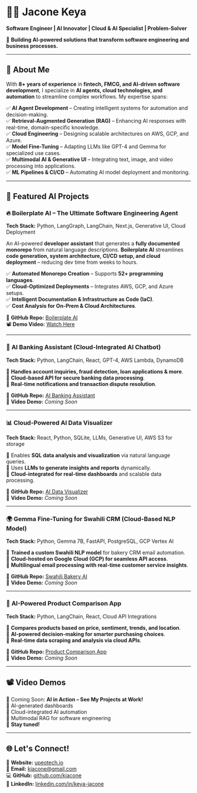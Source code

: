 # 👨‍💻 **Jacone Keya**  

**Software Engineer | AI Innovator | Cloud & AI Specialist | Problem-Solver**  

🚀 **Building AI-powered solutions that transform software engineering and business processes.**  

---

## 🎯 **About Me**  

With **8+ years of experience** in **fintech, FMCG, and AI-driven software development**, I specialize in **AI agents, cloud technologies, and automation** to streamline complex workflows. My expertise spans:  

✅ **AI Agent Development** – Creating intelligent systems for automation and decision-making.  
✅ **Retrieval-Augmented Generation (RAG)** – Enhancing AI responses with real-time, domain-specific knowledge.  
✅ **Cloud Engineering** – Designing scalable architectures on AWS, GCP, and Azure.  
✅ **Model Fine-Tuning** – Adapting LLMs like GPT-4 and Gemma for specialized use cases.  
✅ **Multimodal AI & Generative UI** – Integrating text, image, and video processing into applications.  
✅ **ML Pipelines & CI/CD** – Automating AI model deployment and monitoring.  



---

## 🚀 **Featured AI Projects**  

### 🔥 **Boilerplate AI – The Ultimate Software Engineering Agent**  
**Tech Stack:** Python, LangGraph, LangChain, Next.js, Generative UI, Cloud Deployment  

An AI-powered **developer assistant** that generates a **fully documented monorepo** from natural language descriptions. **Boilerplate AI** streamlines **code generation, system architecture, CI/CD setup, and cloud deployment** – reducing dev time from weeks to hours.  

✅ **Automated Monorepo Creation** – Supports **52+ programming languages**.  
✅ **Cloud-Optimized Deployments** – Integrates AWS, GCP, and Azure setups.  
✅ **Intelligent Documentation & Infrastructure as Code (IaC)**.  
✅ **Cost Analysis for On-Prem & Cloud Architectures**.  

🔗 **GitHub Repo:** [Boilerplate AI](https://github.com/kjacone/swe-agent)  
📽️ **Demo Video:** [Watch Here](https://www.loom.com/share/86e808781ac8485596f9da4898722b38?sid=25340789-7521-40d8-a34a-483101c5d742)

---


### 🏦 **AI Banking Assistant (Cloud-Integrated AI Chatbot)**  
**Tech Stack:** Python, LangChain, React, GPT-4, AWS Lambda, DynamoDB  

🔹 **Handles account inquiries, fraud detection, loan applications & more**.  
🔹 **Cloud-based API for secure banking data processing**.  
🔹 **Real-time notifications and transaction dispute resolution**.  

🔗 **GitHub Repo:** [AI Banking Assistant](https://github.com/kjacone/ai_banking_assistant)  
🎥 **Video Demo:** *Coming Soon*  

---

### 📊 **Cloud-Powered AI Data Visualizer**  
**Tech Stack:** React, Python, SQLite, LLMs, Generative UI, AWS S3 for storage  

🔹 Enables **SQL data analysis and visualization** via natural language queries.  
🔹 Uses **LLMs to generate insights and reports** dynamically.  
🔹 **Cloud-integrated for real-time dashboards** and scalable data processing.  

🔗 **GitHub Repo:** [AI Data Visualizer](https://github.com/kjacone/model_driven_data_visualizer)  
🎥 **Video Demo:** *Coming Soon*  

---

### 🌍 **Gemma Fine-Tuning for Swahili CRM (Cloud-Based NLP Model)**  
**Tech Stack:** Python, Gemma 7B, FastAPI, PostgreSQL, GCP Vertex AI  

🔹 **Trained a custom Swahili NLP model** for bakery CRM email automation.  
🔹 **Cloud-hosted on Google Cloud (GCP) for seamless API access**.  
🔹 **Multilingual email processing with real-time customer service insights**.  

🔗 **GitHub Repo:** [Swahili Bakery AI](https://github.com/kjacone/swahili_cake_boss)  
🎥 **Video Demo:** *Coming Soon*  

---

### 🔎 **AI-Powered Product Comparison App**  
**Tech Stack:** Python, LangChain, React, Cloud API Integrations  

🔹 **Compares products based on price, sentiment, trends, and location**.  
🔹 **AI-powered decision-making for smarter purchasing choices**.  
🔹 **Real-time data scraping and analysis via cloud APIs**.  

🔗 **GitHub Repo:** [Product Comparison App](https://github.com/kjacone/product_comparison_ai)  
🎥 **Video Demo:** *Coming Soon*  

---

## 📽 **Video Demos**  

🎥 Coming Soon: **AI in Action – See My Projects at Work!**  
🔹 AI-generated dashboards  
🔹 Cloud-integrated AI automation  
🔹 Multimodal RAG for software engineering  
📅 **Stay tuned!**  

---

## 🌐 **Let's Connect!**  

💼 **Website:** [upeotech.io](https://upeotech.io)  
📧 **Email:** kjacone@gmail.com  
💻 **GitHub:** [github.com/kjacone](https://github.com/kjacone)  
🔗 **LinkedIn:** [linkedin.com/in/keya-jacone](https://www.linkedin.com/in/keya-jacone/)  
